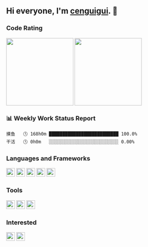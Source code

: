 ## Hi everyone, I'm [cenguigui](https://www.cenguigui.cn). 👋

### Code Rating
<img align="left" height="180px" width="auto" src="https://github-readme-stats-mu-lilac-56.vercel.app/api?username=cenguigui&hide_title=false&show_icons=true&line_height=21&icon_color=0078e7&title_color=0078e7&locale=en">
<img align="center" height="180px" width="auto" src="https://github-readme-stats-mu-lilac-56.vercel.app/api/top-langs/?username=cenguigui&hide_title=false&show_icons=true&line_height=21&icon_color=0078e7&title_color=0078e7&locale=en">
  
  
<br>

### 📊 Weekly Work Status Report
```text
摸鱼   🕓 168h0m ██████████████████████████ 100.0%
干活   🕓 0h0m   ░░░░░░░░░░░░░░░░░░░░░░░░░░ 0.00%
```

### Languages and Frameworks

<code><img height="23" src="https://jsd.onmicrosoft.cn/gh/cenguigui/cenguigui/html.png"></code>
<code><img height="23" src="https://jsd.onmicrosoft.cn/gh/cenguigui/cenguigui/css.png"></code>
<code><img height="23" src="https://jsd.onmicrosoft.cn/gh/cenguigui/cenguigui/javascript.png"></code>
<code><img height="23" src="https://jsd.onmicrosoft.cn/gh/cenguigui/cenguigui/nodejs.png"></code>
<code><img height="23" src="https://jsd.onmicrosoft.cn/gh/cenguigui/cenguigui/python.png"></code>

### Tools

<code><img height="23" src="https://jsd.onmicrosoft.cn/gh/cenguigui/cenguigui/git.png"></code>
<code><img height="23" src="https://jsd.onmicrosoft.cn/gh/cenguigui/cenguigui/visual-studio-code.png"></code>
<code><img height="23" src="https://jsd.onmicrosoft.cn/gh/cenguigui/cenguigui/macos.png"></code>

### Interested

<code><img height="23" src="https://jsd.onmicrosoft.cn/gh/cenguigui/cenguigui/unity.png"></code>
<code><img height="23" src="https://jsd.onmicrosoft.cn/gh/cenguigui/cenguigui/unreal-engine.png"></code>
